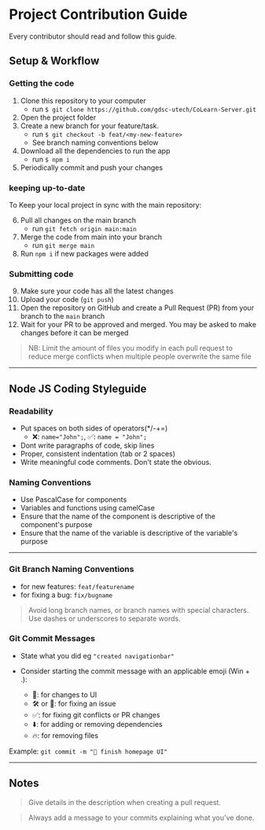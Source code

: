 # Project Contribution Guide

Every contributor should read and follow this guide.

## Setup & Workflow
### Getting the code
1. Clone this repository to your computer 
    - run `$ git clone https://github.com/gdsc-utech/CoLearn-Server.git`
2. Open the project folder
3. Create a new branch for your feature/task. 
    - run `$ git checkout -b feat/<my-new-feature>`
    - See branch naming conventions below
4. Download all the dependencies to run the app
    - run `$ npm i`
5. Periodically commit and push your changes

### keeping up-to-date
To Keep your local project in sync with the main repository:

6. Pull all changes on the main branch
    - run `git fetch origin main:main`
7. Merge the code from main into your branch
    - run `git merge main`
8. Run `npm i` if new packages were added

### Submitting code
9. Make sure your code has all the latest changes
10. Upload your code (`git push`)
11. Open the repository on GitHub and create a Pull Request (PR) from your branch to the `main` branch
12. Wait for your PR to be approved and merged. You may be asked to make changes before it can be merged


> NB: Limit the amount of files you modify in each pull request to reduce merge conflicts when multiple people overwrite the same file


---
## Node JS Coding Styleguide

### Readability
- Put spaces on both sides of operators(*/-+=)
  - ❌: `name="John";`, ✅: `name = "John";`
- Dont write paragraphs of code, skip lines
- Proper, consistent indentation (tab or 2 spaces)
- Write meaningful code comments. Don't state the obvious.

### Naming Conventions
- Use PascalCase for components
- Variables and functions using camelCase
- Ensure that the name of the component is descriptive of the component's purpose
- Ensure that the name of the variable is descriptive of the variable's purpose

---

### Git Branch Naming Conventions
- for new features: `feat/featurename`
- for fixing a bug: `fix/bugname`
> Avoid long branch names, or branch names with special characters. Use dashes or underscores to separate words.


### Git Commit Messages
* State what you did eg `"created navigationbar"`
* Consider starting the commit message with an applicable emoji (Win + .):
    
    * 🎨: for changes to UI
    * 🛠 or 🔧: for fixing an issue
    * ✅: for fixing git conflicts or PR changes
    * ⬇️: for adding or removing dependencies
    * 🔥: for removing files

Example: `git commit -m "🎨 finish homepage UI"`

---
## Notes

> Give details in the description when creating a pull request.

> Always add a message to your commits explaining what you've done.

